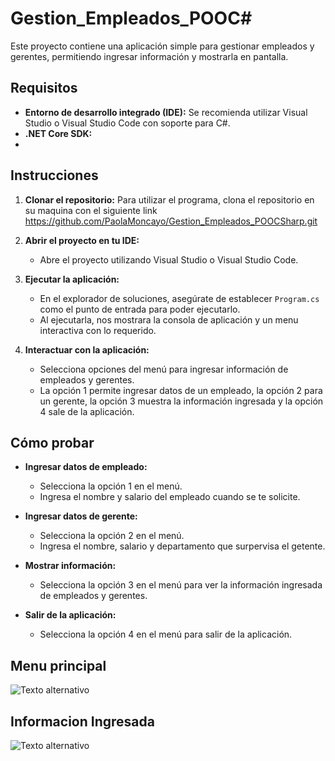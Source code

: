 # Gestion_Empleados_POOC#
Este proyecto contiene una aplicación simple para gestionar empleados y gerentes, permitiendo ingresar información y mostrarla en pantalla.

## Requisitos
- **Entorno de desarrollo integrado (IDE):** Se recomienda utilizar Visual Studio o Visual Studio Code con soporte para C#.
- **.NET Core SDK:**
- 
## Instrucciones

1. **Clonar el repositorio:** Para utilizar el programa, clona el repositorio en su maquina con el siguiente link https://github.com/PaolaMoncayo/Gestion_Empleados_POOCSharp.git

2. **Abrir el proyecto en tu IDE:**
   - Abre el proyecto utilizando Visual Studio o Visual Studio Code.

3. **Ejecutar la aplicación:**
   - En el explorador de soluciones, asegúrate de establecer `Program.cs` como el punto de entrada para poder ejecutarlo.
   - Al ejecutarla, nos mostrara la consola de aplicación y un menu interactiva con lo requerido.

4. **Interactuar con la aplicación:**
   - Selecciona opciones del menú para ingresar información de empleados y gerentes.
   - La opción 1 permite ingresar datos de un empleado, la opción 2 para un gerente, la opción 3 muestra la información ingresada y la opción 4 sale de la aplicación.

## Cómo probar

- **Ingresar datos de empleado:**
  - Selecciona la opción 1 en el menú.
  - Ingresa el nombre y salario del empleado cuando se te solicite.

- **Ingresar datos de gerente:**
  - Selecciona la opción 2 en el menú.
  - Ingresa el nombre, salario y departamento que surpervisa el getente.

- **Mostrar información:**
  - Selecciona la opción 3 en el menú para ver la información ingresada de empleados y gerentes.

- **Salir de la aplicación:**
  - Selecciona la opción 4 en el menú para salir de la aplicación.


## Menu principal
![Texto alternativo](https://github.com/PaolaMoncayo/Gestion_Empleados_POOCSharp/issues/1#issue-2008988782)

## Informacion Ingresada

![Texto alternativo](https://github.com/PaolaMoncayo/Gestion_Empleados_POOCSharp/issues/2#issue-2008988951)
